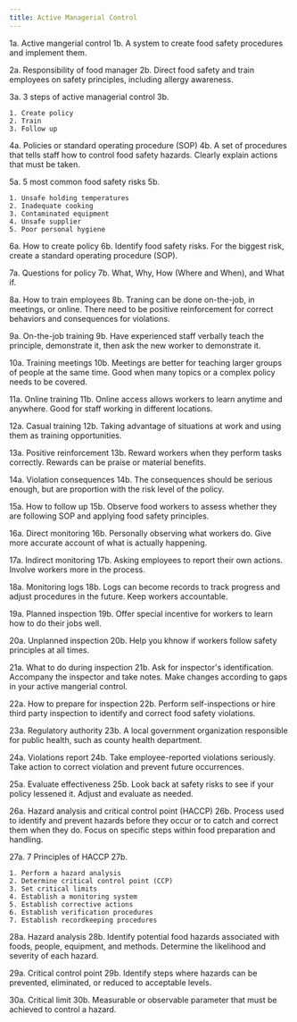 ```yaml
---
title: Active Managerial Control
---
```


1a. Active mangerial control
1b. A system to create food safety procedures and implement them.

2a. Responsibility of food manager
2b. Direct food safety and train employees on safety principles, including allergy awareness.

3a. 3 steps of active managerial control
3b.
```
1. Create policy
2. Train
3. Follow up
```

4a. Policies or standard operating procedure (SOP)
4b. A set of procedures that tells staff how to control food safety hazards. Clearly explain actions that must be taken.

5a. 5 most common food safety risks
5b.
```
1. Unsafe holding temperatures
2. Inadequate cooking
3. Contaminated equipment
4. Unsafe supplier
5. Poor personal hygiene
```

6a. How to create policy
6b. Identify food safety risks. For the biggest risk, create a standard operating procedure (SOP).

7a. Questions for policy
7b. What, Why, How (Where and When), and What if.

8a. How to train employees
8b. Traning can be done on-the-job, in meetings, or online. There need to be positive reinforcement for correct behaviors and consequences for violations.

9a. On-the-job training
9b. Have experienced staff verbally teach the principle, demonstrate it, then ask the new worker to demonstrate it.

10a. Training meetings
10b. Meetings are better for teaching larger groups of people at the same time. Good when many topics or a complex policy needs to be covered.

11a. Online training
11b. Online access allows workers to learn anytime and anywhere. Good for staff working in different locations.

12a. Casual training
12b. Taking advantage of situations at work and using them as training opportunities.

13a. Positive reinforcement
13b. Reward workers when they perform tasks correctly. Rewards can be praise or material benefits.

14a. Violation consequences
14b. The consequences should be serious enough, but are proportion with the risk level of the policy.

15a. How to follow up
15b. Observe food workers to assess whether they are following SOP and applying food safety principles.

16a. Direct monitoring
16b. Personally observing what workers do. Give more accurate account of what is actually happening.

17a. Indirect monitoring
17b. Asking employees to report their own actions. Involve workers more in the process.

18a. Monitoring logs
18b. Logs can become records to track progress and adjust procedures in the future. Keep workers accountable.

19a. Planned inspection
19b. Offer special incentive for workers to learn how to do their jobs well.

20a. Unplanned inspection
20b. Help you khnow if workers follow safety principles at all times.

21a. What to do during inspection
21b. Ask for inspector's identification. Accompany the inspector and take notes. Make changes according to gaps in your active mangerial control.

22a. How to prepare for inspection
22b. Perform self-inspections or hire third party inspection to identify and correct food safety violations.

23a. Regulatory authority
23b. A local government organization responsible for public health, such as county health department.

24a. Violations report
24b. Take employee-reported violations seriously. Take action to correct violation and prevent future occurrences.

25a. Evaluate effectiveness
25b. Look back at safety risks to see if your policy lessened it. Adjust and evaluate as needed.

26a. Hazard analysis and critical control point (HACCP)
26b. Process used to identify and prevent hazards before they occur or to catch and correct them when they do. Focus on specific steps within food preparation and handling.

27a. 7 Principles of HACCP
27b.
```
1. Perform a hazard analysis
2. Determine critical control point (CCP)
3. Set critical limits
4. Establish a monitoring system
5. Establish corrective actions
6. Establish verification procedures
7. Establish recordkeeping procedures
```

28a. Hazard analysis
28b. Identify potential food hazards associated with foods, people, equipment, and methods. Determine the likelihood and severity of each hazard.

29a. Critical control point
29b. Identify steps where hazards can be prevented, eliminated, or reduced to acceptable levels.

30a. Critical limit
30b. Measurable or observable parameter that must be achieved to control a hazard.